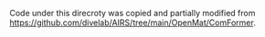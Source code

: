 Code under this direcroty was copied and partially modified from https://github.com/divelab/AIRS/tree/main/OpenMat/ComFormer.